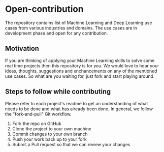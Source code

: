 # Open-contribution
The repository contains list of Machine Learning and Deep Learning use cases from various industries and domains. The use cases are in development phase and open for any contribution. 

## Motivation
If you are thinking of applying your Machine Learning skills to solve some real time projects then this repository is for you. We would love to hear your ideas, thoughts, suggestions and enchancements on any of the mentioned use cases. So what are you waiting for, just fork and start playing around.

## Steps to follow while contributing
Please refer to each project's readme to get an understanding of what needs to be done and what has already been done. In general, we follow the "fork-and-pull" Git workflow.

1. Fork the repo on GitHub
2. Clone the project to your own machine
3. Commit changes to your own branch
4. Push your work back up to your fork
5. Submit a Pull request so that we can review your changes

